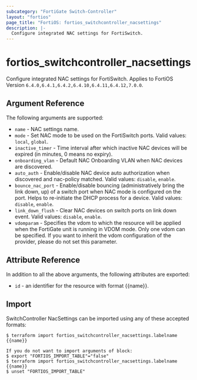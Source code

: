 ```yaml
---
subcategory: "FortiGate Switch-Controller"
layout: "fortios"
page_title: "FortiOS: fortios_switchcontroller_nacsettings"
description: |-
  Configure integrated NAC settings for FortiSwitch.
---
```


# fortios_switchcontroller_nacsettings
Configure integrated NAC settings for FortiSwitch. Applies to FortiOS Version `6.4.0,6.4.1,6.4.2,6.4.10,6.4.11,6.4.12,7.0.0`.

## Argument Reference

The following arguments are supported:

* `name` - NAC settings name.
* `mode` - Set NAC mode to be used on the FortiSwitch ports. Valid values: `local`, `global`.
* `inactive_timer` - Time interval after which inactive NAC devices will be expired (in minutes, 0 means no expiry).
* `onboarding_vlan` - Default NAC Onboarding VLAN when NAC devices are discovered.
* `auto_auth` - Enable/disable NAC device auto authorization when discovered and nac-policy matched. Valid values: `disable`, `enable`.
* `bounce_nac_port` - Enable/disable bouncing (administratively bring the link down, up) of a switch port when NAC mode is configured on the port. Helps to re-initiate the DHCP process for a device. Valid values: `disable`, `enable`.
* `link_down_flush` - Clear NAC devices on switch ports on link down event. Valid values: `disable`, `enable`.
* `vdomparam` - Specifies the vdom to which the resource will be applied when the FortiGate unit is running in VDOM mode. Only one vdom can be specified. If you want to inherit the vdom configuration of the provider, please do not set this parameter.


## Attribute Reference

In addition to all the above arguments, the following attributes are exported:
* `id` - an identifier for the resource with format {{name}}.

## Import

SwitchController NacSettings can be imported using any of these accepted formats:
```
$ terraform import fortios_switchcontroller_nacsettings.labelname {{name}}

If you do not want to import arguments of block:
$ export "FORTIOS_IMPORT_TABLE"="false"
$ terraform import fortios_switchcontroller_nacsettings.labelname {{name}}
$ unset "FORTIOS_IMPORT_TABLE"
```
